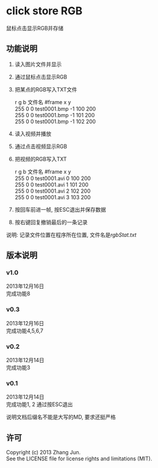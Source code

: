# click store RGB 

鼠标点击显示RGB并存储

## 功能说明

1. 读入图片文件并显示
2. 通过鼠标点击显示RGB
3. 把某点的RGB写入TXT文件
	
	r   g b 文件名        #frame	x   y  
	255 0 0 test0001.bmp -1		100 200  
	255 0 0 test0001.bmp -1		101 200  
	255 0 0 test0001.bmp -1		102 200  

4. 读入视频并播放
5. 通过点击视频显示RGB  
6. 把视频的RGB写入TXT  
	
	r   g b 文件名        #frame	x   y  
	255 0 0 test0001.avi 0		100 200  
	255 0 0 test0001.avi 1		101 200  
	255 0 0 test0001.avi 2		102 200  
	255 0 0 test0001.avi 3		103 200  

7. 按回车前进一帧, 按ESC退出并保存数据  
8. 按右键回复撤销最后的一条记录

说明: 记录文件位置在程序所在位置, 文件名是*rgbStat.txt*

## 版本说明

### v1.0

2013年12月16日  
完成功能8

### v0.3

2013年12月16日  
完成功能4,5,6,7  

### v0.2

2013年12月14日  
完成功能3

### v0.1

2013年12月14日  
完成功能1, 2
通过按ESC退出

说明文档后缀名不能是大写的MD, 要求还挺严格

## 许可

Copyright (c) 2013 Zhang Jun.  
See the LICENSE file for license rights and limitations (MIT).